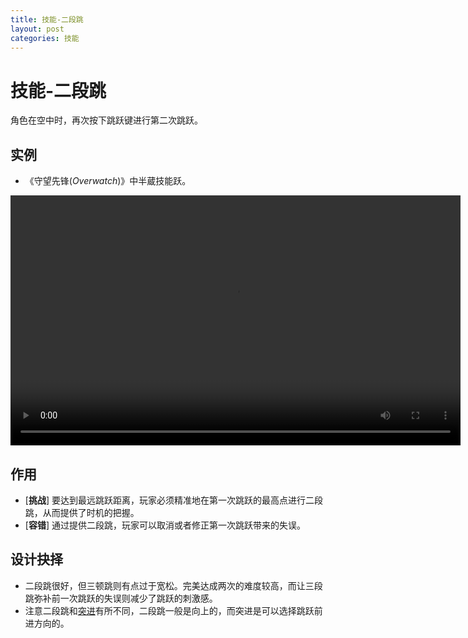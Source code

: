```yaml
---
title: 技能-二段跳
layout: post
categories: 技能
---
```


# 技能-二段跳
角色在空中时，再次按下跳跃键进行第二次跳跃。

## 实例

- 《守望先锋(*Overwatch*)》中半蔵技能跃。

<video width="720" height="400" controls>
    <source src="/videos/半蔵-跃.mp4" type="video/mp4">
</video>

## 作用
- [**挑战**] 要达到最远跳跃距离，玩家必须精准地在第一次跳跃的最高点进行二段跳，从而提供了时机的把握。
- [**容错**] 通过提供二段跳，玩家可以取消或者修正第一次跳跃带来的失误。

## 设计抉择
- 二段跳很好，但三顿跳则有点过于宽松。完美达成两次的难度较高，而让三段跳弥补前一次跳跃的失误则减少了跳跃的刺激感。
- 注意二段跳和[突进]()有所不同，二段跳一般是向上的，而突进是可以选择跳跃前进方向的。